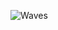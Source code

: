 ![Waves](https://images.newscientist.com/wp-content/uploads/2020/09/16181027/credit_mohamed-khaki-eyeem-getty-images_web.jpg?crop=16:9,smart&width=1200&height=675&upscale=true)
